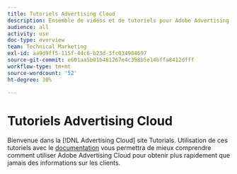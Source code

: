 ```yaml
---
title: Tutoriels Advertising Cloud
description: Ensemble de vidéos et de tutoriels pour Adobe Advertising Cloud.
audience: all
activity: use
doc-type: overview
team: Technical Marketing
exl-id: aa9d9ff5-115f-44c6-b23d-3fc034904697
source-git-commit: e601aa5b01b481267e4c398b5e14bffa8412dfff
workflow-type: tm+mt
source-wordcount: '52'
ht-degree: 30%

---
```


# Tutoriels Advertising Cloud

Bienvenue dans la [!DNL Advertising Cloud] site Tutorials. Utilisation de ces tutoriels avec le [documentation](https://experienceleague.adobe.com/docs/advertising-cloud.html) vous permettra de mieux comprendre comment utiliser Adobe Advertising Cloud pour obtenir plus rapidement que jamais des informations sur les clients.

<!--
See other -learn tutorials landing pages to get ideas for additional content
-->
